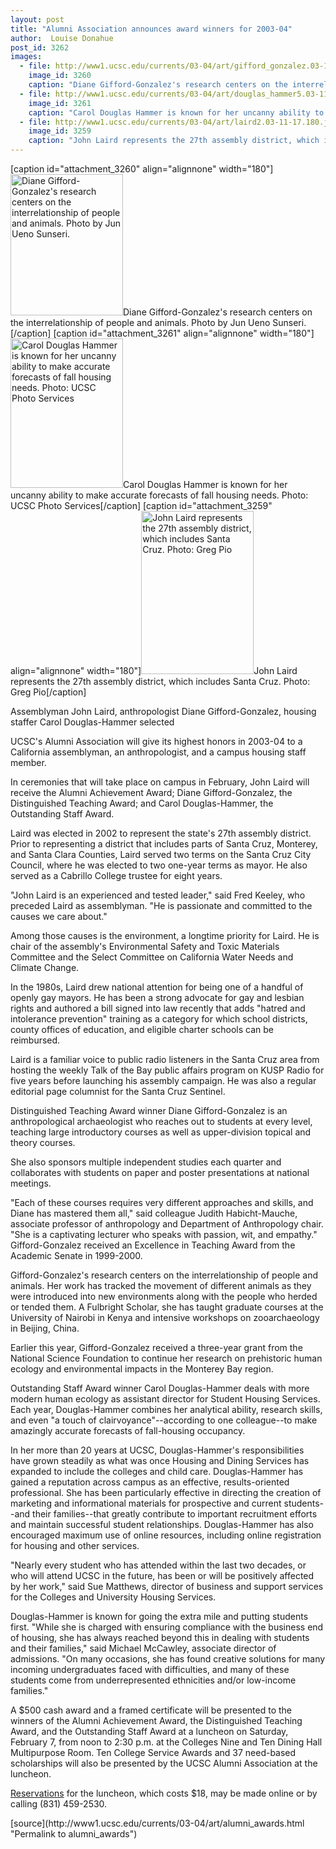 ```yaml
---
layout: post
title: "Alumni Association announces award winners for 2003-04"
author:  Louise Donahue
post_id: 3262
images:
  - file: http://www1.ucsc.edu/currents/03-04/art/gifford_gonzalez.03-11-17.jpg
    image_id: 3260
    caption: "Diane Gifford-Gonzalez's research centers on the interrelationship of people and animals. Photo by Jun Ueno Sunseri."
  - file: http://www1.ucsc.edu/currents/03-04/art/douglas_hammer5.03-11-17.jpg
    image_id: 3261
    caption: "Carol Douglas Hammer is known for her uncanny ability to make accurate forecasts of fall housing needs. Photo: UCSC Photo Services"
  - file: http://www1.ucsc.edu/currents/03-04/art/laird2.03-11-17.180.jpg
    image_id: 3259
    caption: "John Laird represents the 27th assembly district, which includes Santa Cruz. Photo: Greg Pio"
---
```


[caption id="attachment_3260" align="alignnone" width="180"]<a href="http://localhost/mysite/wp-content/uploads/2003/11/gifford_gonzalez.03-11-17.jpg"><img class="size-full wp-image-3260" src="http://localhost/mysite/wp-content/uploads/2003/11/gifford_gonzalez.03-11-17.jpg" alt="Diane Gifford-Gonzalez's research centers on the interrelationship of people and animals. Photo by Jun Ueno Sunseri." width="180" height="226" /></a>Diane Gifford-Gonzalez's research centers on the interrelationship of people and animals. Photo by Jun Ueno Sunseri.[/caption]
[caption id="attachment_3261" align="alignnone" width="180"]<a href="http://localhost/mysite/wp-content/uploads/2003/11/douglas_hammer5.03-11-17.jpg"><img class="size-full wp-image-3261" src="http://localhost/mysite/wp-content/uploads/2003/11/douglas_hammer5.03-11-17.jpg" alt="Carol Douglas Hammer is known for her uncanny ability to make accurate forecasts of fall housing needs. Photo: UCSC Photo Services" width="180" height="239" /></a>Carol Douglas Hammer is known for her uncanny ability to make accurate forecasts of fall housing needs. Photo: UCSC Photo Services[/caption]
[caption id="attachment_3259" align="alignnone" width="180"]<a href="http://localhost/mysite/wp-content/uploads/2003/11/laird2.03-11-17.180.jpg"><img class="size-full wp-image-3259" src="http://localhost/mysite/wp-content/uploads/2003/11/laird2.03-11-17.180.jpg" alt="John Laird represents the 27th assembly district, which includes Santa Cruz. Photo: Greg Pio" width="180" height="261" /></a>John Laird represents the 27th assembly district, which includes Santa Cruz. Photo: Greg Pio[/caption]
<p class="sectionheadblack">
  Assemblyman John Laird, anthropologist Diane Gifford-Gonzalez, housing staffer Carol Douglas-Hammer selected
</p>
<p>
  UCSC's Alumni Association will give its highest honors in 2003-04 to a California assemblyman, an anthropologist, and a campus housing staff member.
</p>
<p>
  In ceremonies that will take place on campus in February, John Laird will receive the Alumni Achievement Award; Diane Gifford-Gonzalez, the Distinguished Teaching Award; and Carol Douglas-Hammer, the Outstanding Staff Award.<br>
</p>
<p>
  Laird was elected in 2002 to represent the state's 27th assembly district. Prior to representing a district that includes parts of Santa Cruz, Monterey, and Santa Clara Counties, Laird served two terms on the Santa Cruz City Council, where he was elected to two one-year terms as mayor. He also served as a Cabrillo College trustee for eight years.<br>
</p>
<p>
  "John Laird is an experienced and tested leader," said Fred Keeley, who preceded Laird as assemblyman. "He is passionate and committed to the causes we care about."<br>
</p>
<p>
  Among those causes is the environment, a longtime priority for Laird. He is chair of the assembly's Environmental Safety and Toxic Materials Committee and the Select Committee on California Water Needs and Climate Change.
</p>
<p>
  In the 1980s, Laird drew national attention for being one of a handful of openly gay mayors. He has been a strong advocate for gay and lesbian rights and authored a bill signed into law recently that adds "hatred and intolerance prevention" training as a category for which school districts, county offices of education, and eligible charter schools can be reimbursed.<br>
</p>
<p>
  Laird is a familiar voice to public radio listeners in the Santa Cruz area from hosting the weekly Talk of the Bay public affairs program on KUSP Radio for five years before launching his assembly campaign. He was also a regular editorial page columnist for the Santa Cruz Sentinel.<br>
</p>
<p>
  Distinguished Teaching Award winner Diane Gifford-Gonzalez is an anthropological archaeologist who reaches out to students at every level, teaching large introductory courses as well as upper-division topical and theory courses.
</p>
<p>
  She also sponsors multiple independent studies each quarter and collaborates with students on paper and poster presentations at national meetings.<br>
</p>
<p>
  "Each of these courses requires very different approaches and skills, and Diane has mastered them all," said colleague Judith Habicht-Mauche, associate professor of anthropology and Department of Anthropology chair. "She is a captivating lecturer who speaks with passion, wit, and empathy." Gifford-Gonzalez received an Excellence in Teaching Award from the Academic Senate in 1999-2000.<br>
</p>
<p>
  Gifford-Gonzalez's research centers on the interrelationship of people and animals. Her work has tracked the movement of different animals as they were introduced into new environments along with the people who herded or tended them. A Fulbright Scholar, she has taught graduate courses at the University of Nairobi in Kenya and intensive workshops on zooarchaeology in Beijing, China.<br>
</p>
<p>
  Earlier this year, Gifford-Gonzalez received a three-year grant from the National Science Foundation to continue her research on prehistoric human ecology and environmental impacts in the Monterey Bay region.<br>
</p>
<p>
  Outstanding Staff Award winner Carol Douglas-Hammer deals with more modern human ecology as assistant director for Student Housing Services. Each year, Douglas-Hammer combines her analytical ability, research skills, and even "a touch of clairvoyance"--according to one colleague--to make amazingly accurate forecasts of fall-housing occupancy.<br>
</p>
<p>
  In her more than 20 years at UCSC, Douglas-Hammer's responsibilities have grown steadily as what was once Housing and Dining Services has expanded to include the colleges and child care. Douglas-Hammer has gained a reputation across campus as an effective, results-oriented professional. She has been particularly effective in directing the creation of marketing and informational materials for prospective and current students--and their families--that greatly contribute to important recruitment efforts and maintain successful student relationships. Douglas-Hammer has also encouraged maximum use of online resources, including online registration for housing and other services.<br>
</p>
<p>
  "Nearly every student who has attended within the last two decades, or who will attend UCSC in the future, has been or will be positively affected by her work," said Sue Matthews, director of business and support services for the Colleges and University Housing Services.<br>
</p>
<p>
  Douglas-Hammer is known for going the extra mile and putting students first. "While she is charged with ensuring compliance with the business end of housing, she has always reached beyond this in dealing with students and their families," said Michael McCawley, associate director of admissions. "On many occasions, she has found creative solutions for many incoming undergraduates faced with difficulties, and many of these students come from underrepresented ethnicities and/or low-income families."<br>
</p>
<p>
  A $500 cash award and a framed certificate will be presented to the winners of the Alumni Achievement Award, the Distinguished Teaching Award, and the Outstanding Staff Award at a luncheon on Saturday, February 7, from noon to 2:30 p.m. at the Colleges Nine and Ten Dining Hall Multipurpose Room. Ten College Service Awards and 37 need-based scholarships will also be presented by the UCSC Alumni Association at the luncheon.<br>
</p>
<p>
  <a href="http://alumni.ucsc.edu/programs/awards/luncheon_2004.htm">Reservations</a> for the luncheon, which costs $18, may be made online or by calling (831) 459-2530.<br>
</p>
[source](http://www1.ucsc.edu/currents/03-04/art/alumni_awards.html "Permalink to alumni_awards")

